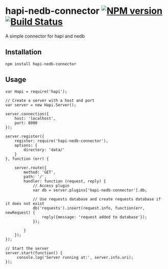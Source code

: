 # hapi-nedb-connector [![NPM version](http://img.shields.io/npm/v/hapi-nedb-connector.svg)](https://www.npmjs.com/package/hapi-nedb-connector) [![Build Status](https://travis-ci.org/jonhester/hapi-nedb-connector.svg?branch=v0.0.2)](https://travis-ci.org/jonhester/hapi-nedb-connector)
A simple connector for hapi and nedb

## Installation

```
npm install hapi-nedb-connector
```

## Usage
```
var Hapi = require('hapi');

// Create a server with a host and port
var server = new Hapi.Server();

server.connection({
    host: 'localhost',
    port: 8000
});

server.register({
	register: require('hapi-nedb-connector'),
	options: {
		directory: 'data/'
	}
}, function (err) {

	server.route({
		method: 'GET',
		path: '/',
		handler: function (request, reply) {
			// Access plugin
			var db = server.plugins['hapi-nedb-connector'].db;
			
			// Use requests database and create requests database if it does not exist
			db('requests').insert(request.info, function(err, newRequest) {
				reply({message: 'request added to database'});
			});

		}
	});
});

// Start the server
server.start(function() {
     console.log('Server running at:', server.info.uri);
});


```
